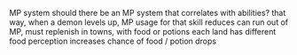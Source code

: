 MP system
	should there be an MP system that correlates with abilities? that way, when a demon levels up, MP usage for that skill reduces
	can run out of MP, must replenish in towns, with food or potions
		each land has different food
		perception increases chance of food / potion drops